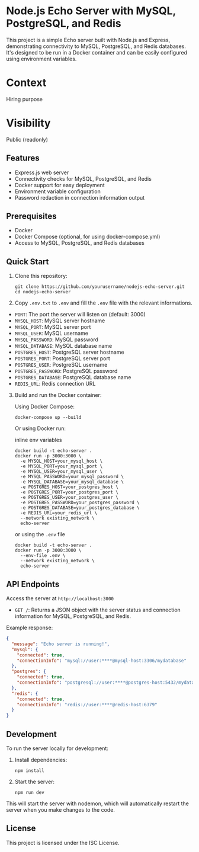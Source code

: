 # Node.js Echo Server with MySQL, PostgreSQL, and Redis

This project is a simple Echo server built with Node.js and Express, demonstrating connectivity to MySQL, PostgreSQL, and Redis databases. 
It's designed to be run in a Docker container and can be easily configured using environment variables.

# Context
Hiring purpose

# Visibility
Public (readonly) 

## Features

- Express.js web server
- Connectivity checks for MySQL, PostgreSQL, and Redis
- Docker support for easy deployment
- Environment variable configuration
- Password redaction in connection information output

## Prerequisites

- Docker
- Docker Compose (optional, for using docker-compose.yml)
- Access to MySQL, PostgreSQL, and Redis databases

## Quick Start

1. Clone this repository:
   ```
   git clone https://github.com/yourusername/nodejs-echo-server.git
   cd nodejs-echo-server
   ```
2. Copy `.env.txt` to `.env` and fill the `.env` file with the relevant informations. 
  - `PORT`: The port the server will listen on (default: 3000)
  - `MYSQL_HOST`: MySQL server hostname
  - `MYSQL_PORT`: MySQL server port
  - `MYSQL_USER`: MySQL username
  - `MYSQL_PASSWORD`: MySQL password
  - `MYSQL_DATABASE`: MySQL database name
  - `POSTGRES_HOST`: PostgreSQL server hostname
  - `POSTGRES_PORT`: PostgreSQL server port
  - `POSTGRES_USER`: PostgreSQL username
  - `POSTGRES_PASSWORD`: PostgreSQL password
  - `POSTGRES_DATABASE`: PostgreSQL database name
  - `REDIS_URL`: Redis connection URL

3. Build and run the Docker container:

   Using Docker Compose:
   ```
   docker-compose up --build
   ```

   Or using Docker run:
   
   inline env variables 
   
   ```
   docker build -t echo-server .
   docker run -p 3000:3000 \
     -e MYSQL_HOST=your_mysql_host \
     -e MYSQL_PORT=your_mysql_port \
     -e MYSQL_USER=your_mysql_user \
     -e MYSQL_PASSWORD=your_mysql_password \
     -e MYSQL_DATABASE=your_mysql_database \
     -e POSTGRES_HOST=your_postgres_host \
     -e POSTGRES_PORT=your_postgres_port \
     -e POSTGRES_USER=your_postgres_user \
     -e POSTGRES_PASSWORD=your_postgres_password \
     -e POSTGRES_DATABASE=your_postgres_database \
     -e REDIS_URL=your_redis_url \
     --network existing_network \
     echo-server
   ```
   or using the `.env` file
   ```
   docker build -t echo-server .
   docker run -p 3000:3000 \
     --env-file .env \
     --network existing_network \
     echo-server
   ```

## API Endpoints

Access the server at `http://localhost:3000`

- `GET /`: Returns a JSON object with the server status and connection information for MySQL, PostgreSQL, and Redis.

Example response:

```json
{
  "message": "Echo server is running!",
  "mysql": {
    "connected": true,
    "connectionInfo": "mysql://user:****@mysql-host:3306/mydatabase"
  },
  "postgres": {
    "connected": true,
    "connectionInfo": "postgresql://user:****@postgres-host:5432/mydatabase"
  },
  "redis": {
    "connected": true,
    "connectionInfo": "redis://user:****@redis-host:6379"
  }
}
```

## Development

To run the server locally for development:

1. Install dependencies:
   ```
   npm install
   ```

2. Start the server:
   ```
   npm run dev
   ```

This will start the server with nodemon, which will automatically restart the server when you make changes to the code.

## License

This project is licensed under the ISC License.
